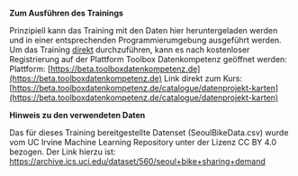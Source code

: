 **Zum Ausführen des Trainings**

Prinzipiell kann das Training mit den Daten hier heruntergeladen werden und in einer entsprechenden Programmierumgebung ausgeführt werden.
Um das Training <u>direkt</u> durchzuführen, kann es nach kostenloser Registrierung auf der Plattform Toolbox Datenkompetenz geöffnet werden:
Plattform:  [https://beta.toolboxdatenkompetenz.de](https://beta.toolboxdatenkompetenz.de)
Link direkt zum Kurs: [https://beta.toolboxdatenkompetenz.de/catalogue/datenprojekt-karten](https://beta.toolboxdatenkompetenz.de/catalogue/datenprojekt-karten)

**Hinweis zu den verwendeten Daten**

Das für dieses Training bereitgestellte Datenset (SeoulBikeData.csv) wurde vom UC Irvine Machine Learning Repository unter der Lizenz CC BY 4.0 bezogen. Der Link hierzu ist: https://archive.ics.uci.edu/dataset/560/seoul+bike+sharing+demand




